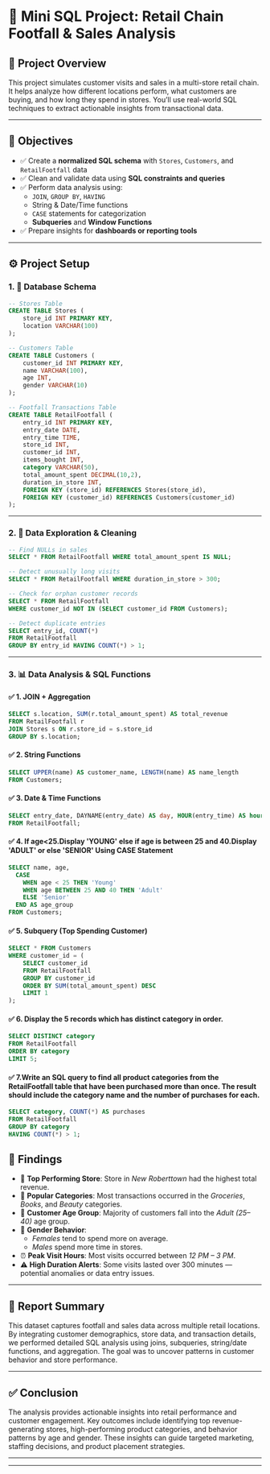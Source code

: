 # 🏬 Mini SQL Project: Retail Chain Footfall & Sales Analysis

## 📘 Project Overview

This project simulates customer visits and sales in a multi-store retail chain. It helps analyze how different locations perform, what customers are buying, and how long they spend in stores. You’ll use real-world SQL techniques to extract actionable insights from transactional data.

---

## 🎯 Objectives

- ✅ Create a **normalized SQL schema** with `Stores`, `Customers`, and `RetailFootfall` data  
- ✅ Clean and validate data using **SQL constraints and queries**  
- ✅ Perform data analysis using:
  - `JOIN`, `GROUP BY`, `HAVING`
  - String & Date/Time functions
  - `CASE` statements for categorization
  - **Subqueries** and **Window Functions**
- ✅ Prepare insights for **dashboards or reporting tools**

---

## ⚙️ Project Setup

### 1. 🧱 Database Schema

```sql
-- Stores Table
CREATE TABLE Stores (
    store_id INT PRIMARY KEY,
    location VARCHAR(100)
);

-- Customers Table
CREATE TABLE Customers (
    customer_id INT PRIMARY KEY,
    name VARCHAR(100),
    age INT,
    gender VARCHAR(10)
);

-- Footfall Transactions Table
CREATE TABLE RetailFootfall (
    entry_id INT PRIMARY KEY,
    entry_date DATE,
    entry_time TIME,
    store_id INT,
    customer_id INT,
    items_bought INT,
    category VARCHAR(50),
    total_amount_spent DECIMAL(10,2),
    duration_in_store INT,
    FOREIGN KEY (store_id) REFERENCES Stores(store_id),
    FOREIGN KEY (customer_id) REFERENCES Customers(customer_id)
);
```

---

### 2. 🧹 Data Exploration & Cleaning

```sql
-- Find NULLs in sales
SELECT * FROM RetailFootfall WHERE total_amount_spent IS NULL;

-- Detect unusually long visits
SELECT * FROM RetailFootfall WHERE duration_in_store > 300;

-- Check for orphan customer records
SELECT * FROM RetailFootfall
WHERE customer_id NOT IN (SELECT customer_id FROM Customers);

-- Detect duplicate entries
SELECT entry_id, COUNT(*) 
FROM RetailFootfall 
GROUP BY entry_id HAVING COUNT(*) > 1;
```

---

### 3. 📊 Data Analysis & SQL Functions

#### ✅ 1. JOIN + Aggregation
```sql
SELECT s.location, SUM(r.total_amount_spent) AS total_revenue
FROM RetailFootfall r
JOIN Stores s ON r.store_id = s.store_id
GROUP BY s.location;
```

#### ✅ 2. String Functions
```sql
SELECT UPPER(name) AS customer_name, LENGTH(name) AS name_length
FROM Customers;
```

#### ✅ 3. Date & Time Functions
```sql
SELECT entry_date, DAYNAME(entry_date) AS day, HOUR(entry_time) AS hour
FROM RetailFootfall;
```

#### ✅ 4. If age<25.Display 'YOUNG' else if age is between 25 and 40.Display 'ADULT' or else 'SENIOR' Using CASE Statement
```sql
SELECT name, age,
  CASE 
    WHEN age < 25 THEN 'Young'
    WHEN age BETWEEN 25 AND 40 THEN 'Adult'
    ELSE 'Senior'
  END AS age_group
FROM Customers;
```

#### ✅ 5. Subquery (Top Spending Customer)
```sql
SELECT * FROM Customers
WHERE customer_id = (
    SELECT customer_id
    FROM RetailFootfall
    GROUP BY customer_id
    ORDER BY SUM(total_amount_spent) DESC
    LIMIT 1
);
```

#### ✅ 6. Display the 5 records which has distinct category in order.
```sql
SELECT DISTINCT category 
FROM RetailFootfall 
ORDER BY category 
LIMIT 5;
```

#### ✅ 7.Write an SQL query to find all product categories from the RetailFootfall table that have been purchased more than once. The result should include the category name and the number of purchases for each.
```sql
SELECT category, COUNT(*) AS purchases
FROM RetailFootfall
GROUP BY category
HAVING COUNT(*) > 1;
```



## 📌 Findings

- 🏬 **Top Performing Store**: Store in *New Roberttown* had the highest total revenue.
- 🛒 **Popular Categories**: Most transactions occurred in the *Groceries*, *Books*, and *Beauty* categories.
- 👥 **Customer Age Group**: Majority of customers fall into the *Adult (25–40)* age group.
- 🚻 **Gender Behavior**:
  - *Females* tend to spend more on average.
  - *Males* spend more time in stores.
- ⏰ **Peak Visit Hours**: Most visits occurred between *12 PM – 3 PM*.
- ⚠️ **High Duration Alerts**: Some visits lasted over 300 minutes — potential anomalies or data entry issues.

---

## 🧾 Report Summary

This dataset captures footfall and sales data across multiple retail locations. By integrating customer demographics, store data, and transaction details, we performed detailed SQL analysis using joins, subqueries, string/date functions, and aggregation. The goal was to uncover patterns in customer behavior and store performance.

---

## ✅ Conclusion

The analysis provides actionable insights into retail performance and customer engagement. Key outcomes include identifying top revenue-generating stores, high-performing product categories, and behavior patterns by age and gender. These insights can guide targeted marketing, staffing decisions, and product placement strategies.

---


---
